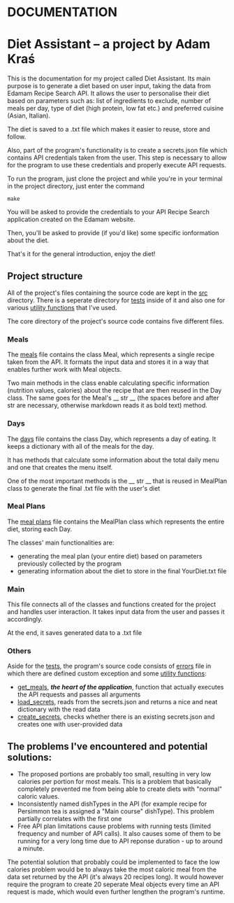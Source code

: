 # DOCUMENTATION
# Diet Assistant – a project by Adam Kraś

This is the documentation for my project called Diet Assistant. Its main purpose is to generate a diet based on user input, taking the data from Edamam Recipe Search API. It allows the user to personalise their diet based on parameters such as: list of ingredients to exclude, number of meals per day, type of diet (high protein, low fat etc.) and preferred cuisine (Asian, Italian).

The diet is saved to a .txt file which makes it easier to reuse, store and follow.

Also, part of the program's functionality is to create a secrets.json file which contains API credentials taken from the user. This step is necessary to allow for the program to use these credentials and properly execute API requests.

To run the program, just clone the project and while you're in your terminal in the project directory, just enter the command

```
make
```

You will be asked to provide the credentials to your API Recipe Search application created on the Edamam website.

Then, you'll be asked to provide (if you'd like) some specific ionformation about the diet.

That's it for the general introduction, enjoy the diet!

## Project structure

All of the project's files containing the source code are kept in the [src](src/) directory. There is a seperate directory for [tests](src/tests/) inside of it and also one for various [utility functions](src/utils/) that I've used.

The core directory of the project's source code contains five different files.

### Meals

The [meals](src/meals.py) file contains the class Meal, which represents a single recipe taken from the API. It formats the input data and stores it in a way that enables further work with Meal objects.

Two main methods in the class enable calculating specific information (nutrition values, calories) about the recipe that are then reused in the Day class. The same goes for the Meal's __ str __ (the spaces before and after str are necessary, otherwise markdown reads it as bold text) method.

### Days

The [days](src/days.py) file contains the class Day, which represents a day of eating. It keeps a dictionary with all of the meals for the day.

It has methods that calculate some information about the total daily menu and one that creates the menu itself.

One of the most important methods is the __ str __ that is reused in MealPlan class to generate the final .txt file with the user's diet

### Meal Plans

The [meal plans](src/meal_plans.py) file contains the MealPlan class which represents the entire diet, storing each Day.

The classes' main functionalities are:
- generating the meal plan (your entire diet) based on parameters previously collected by the program
- generating information about the diet to store in the final YourDiet.txt file

### Main

This file connects all of the classes and functions created for the project and handles user interaction. It takes input data from the user and passes it accordingly.

At the end, it saves generated data to a .txt file

### Others

Aside for the [tests](src/tests/), the program's source code consists of [errors](src/errors.py) file in which there are defined custom exception and some [utility functions](src/utils/):

 - [get_meals](src/utils/get_meals.py), ___the heart of the application___, function that actually executes the API requests and passes all arguments
 - [load_secrets](src/utils/load_secrets.py), reads from the secrets.json and returns a nice and neat dictionary with the read data
 - [create_secrets](src/utils/create_secrets.py), checks whether there is an existing secrets.json and creates one with user-provided data


## The problems I've encountered and potential solutions:

- The proposed portions are probably too small, resulting in very low calories per portion for most meals. This is a problem that basically completely prevented me from being able to create diets with "normal" caloric values.
- Inconsistently named dishTypes in the API (for example recipe for Persimmon tea is assigned a "Main course" dishType). This problem partially correlates with the first one
- Free API plan limitations cause problems with running tests (limited frequency and number of API calls). It also causes some of them to be running for a very long time due to API reponse duration - up to around a minute.

The potential solution that probably could be implemented to face the low calories problem would be to always take the most caloric meal from the data set returned by the API (it's always 20 recipes long). It would however require the program to create 20 seperate Meal objects every time an API request is made, which would even further lengthen the program's runtime.